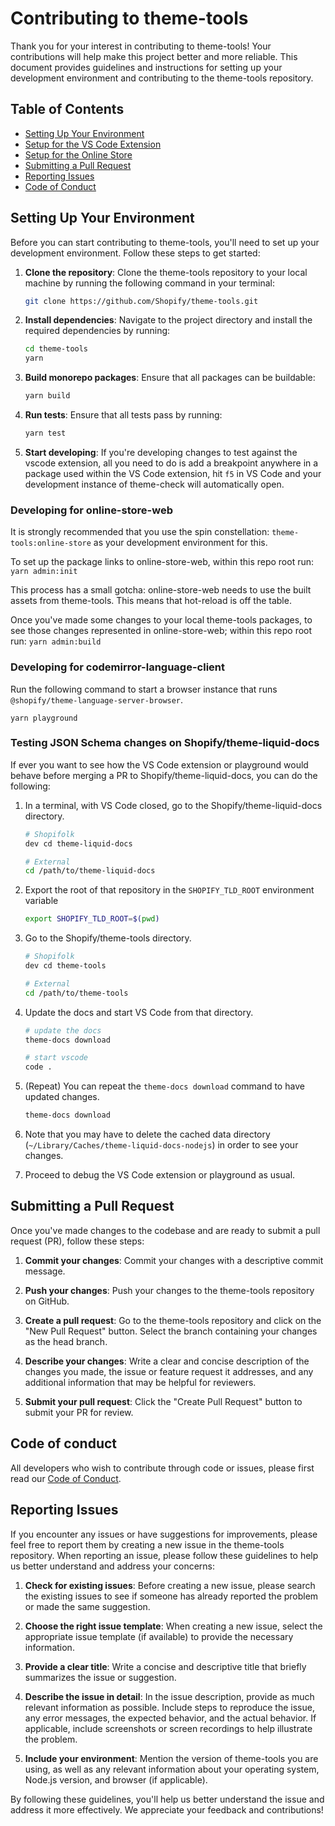 # Contributing to theme-tools

Thank you for your interest in contributing to theme-tools! Your contributions will help make this project better and more reliable. This document provides guidelines and instructions for setting up your development environment and contributing to the theme-tools repository.

## Table of Contents

- [Setting Up Your Environment](#setting-up-your-environment)
- [Setup for the VS Code Extension](#setup-for-the-vscode-extension)
- [Setup for the Online Store](#setup-for-the-online-store)
- [Submitting a Pull Request](#submitting-a-pull-request)
- [Reporting Issues](#reporting-issues)
- [Code of Conduct](#code-of-conduct)

## Setting Up Your Environment

Before you can start contributing to theme-tools, you'll need to set up your development environment. Follow these steps to get started:

1. **Clone the repository**: Clone the theme-tools repository to your local machine by running the following command in your terminal:

   ```bash
   git clone https://github.com/Shopify/theme-tools.git
   ```

2. **Install dependencies**: Navigate to the project directory and install the required dependencies by running:

   ```bash
   cd theme-tools
   yarn
   ```

3. **Build monorepo packages**: Ensure that all packages can be buildable:

   ```bash
   yarn build
   ```

4. **Run tests**: Ensure that all tests pass by running:

   ```bash
   yarn test
   ```
5. **Start developing**: If you're developing changes to test against the vscode extension, all you need to do is add a breakpoint anywhere in a package used within the VS Code extension, hit `f5` in VS Code and your development instance of theme-check will automatically open.

### Developing for online-store-web
It is strongly recommended that you use the spin constellation: `theme-tools:online-store` as your development environment for this.

To set up the package links to online-store-web, within this repo root run: `yarn admin:init`

This process has a small gotcha: online-store-web needs to use the built assets from theme-tools. This means that hot-reload is off the table.

Once you've made some changes to your local theme-tools packages, to see those changes represented in online-store-web; within this repo root run: `yarn admin:build`

### Developing for codemirror-language-client

Run the following command to start a browser instance that runs `@shopify/theme-language-server-browser`.

```
yarn playground
```

### Testing JSON Schema changes on Shopify/theme-liquid-docs

If ever you want to see how the VS Code extension or playground would behave before merging a PR to Shopify/theme-liquid-docs, you can do the following:

1. In a terminal, with VS Code closed, go to the Shopify/theme-liquid-docs directory.

    ```sh
    # Shopifolk
    dev cd theme-liquid-docs

    # External
    cd /path/to/theme-liquid-docs
    ```

2. Export the root of that repository in the `SHOPIFY_TLD_ROOT` environment variable

    ```sh
    export SHOPIFY_TLD_ROOT=$(pwd)
    ```

3. Go to the Shopify/theme-tools directory.

    ```sh
    # Shopifolk
    dev cd theme-tools

    # External
    cd /path/to/theme-tools
    ```

4. Update the docs and start VS Code from that directory.

    ```sh
    # update the docs
    theme-docs download

    # start vscode
    code .
    ```

5. (Repeat) You can repeat the `theme-docs download` command to have updated changes.

    ```sh
    theme-docs download
    ```

6. Note that you may have to delete the cached data directory (`~/Library/Caches/theme-liquid-docs-nodejs`) in order to see your changes.

7. Proceed to debug the VS Code extension or playground as usual.

## Submitting a Pull Request

Once you've made changes to the codebase and are ready to submit a pull request (PR), follow these steps:

1. **Commit your changes**: Commit your changes with a descriptive commit message.

2. **Push your changes**: Push your changes to the theme-tools repository on GitHub.

3. **Create a pull request**: Go to the theme-tools repository and click on the "New Pull Request" button. Select the branch containing your changes as the head branch.

4. **Describe your changes**: Write a clear and concise description of the changes you made, the issue or feature request it addresses, and any additional information that may be helpful for reviewers.

5. **Submit your pull request**: Click the "Create Pull Request" button to submit your PR for review.

## Code of conduct

All developers who wish to contribute through code or issues, please first read our [Code of Conduct](./code-of-conduct.md).

## Reporting Issues

If you encounter any issues or have suggestions for improvements, please feel free to report them by creating a new issue in the theme-tools repository. When reporting an issue, please follow these guidelines to help us better understand and address your concerns:

1. **Check for existing issues**: Before creating a new issue, please search the existing issues to see if someone has already reported the problem or made the same suggestion.

2. **Choose the right issue template**: When creating a new issue, select the appropriate issue template (if available) to provide the necessary information.

3. **Provide a clear title**: Write a concise and descriptive title that briefly summarizes the issue or suggestion.

4. **Describe the issue in detail**: In the issue description, provide as much relevant information as possible. Include steps to reproduce the issue, any error messages, the expected behavior, and the actual behavior. If applicable, include screenshots or screen recordings to help illustrate the problem.

5. **Include your environment**: Mention the version of theme-tools you are using, as well as any relevant information about your operating system, Node.js version, and browser (if applicable).

By following these guidelines, you'll help us better understand the issue and address it more effectively. We appreciate your feedback and contributions!
